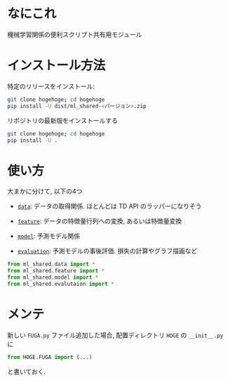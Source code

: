 # なにこれ
機械学習関係の便利スクリプト共有用モジュール

# インストール方法

特定のリリースをインストール:

```bash
git clone hogehoge; cd hogehoge
pip install -U dist/ml_shared-<バージョン>.zip
```

リポジトリの最新版をインストールする

```bash
git clone hogehoge; cd hogehoge
pip install -U .
```

# 使い方

大まかに分けて, 以下の4つ

* [`data`](ml_shared/evaluation/README.md): データの取得関係. ほとんどは TD API のラッパーになりそう

* [`feature`](ml_shared/evaluation/README.md):  データの特徴量行列への変換, あるいは特徴量変換
* [`model`](ml_shared/model/README.md): 予測モデル関係
* [`evaluation`](ml_shared/evaluation/README.md): 予測モデルの事後評価. 損失の計算やグラフ描画など

```python
from ml_shared.data import *
from ml_shared.feature import *
from ml_shared.model import *
from ml_shared.evalutaion import *
```

# メンテ
新しい `FUGA.py` ファイル追加した場合, 配置ディレクトリ `HOGE` の `__init__.py` に

```python
from HOGE.FUGA import (...)
```

と書いておく.
